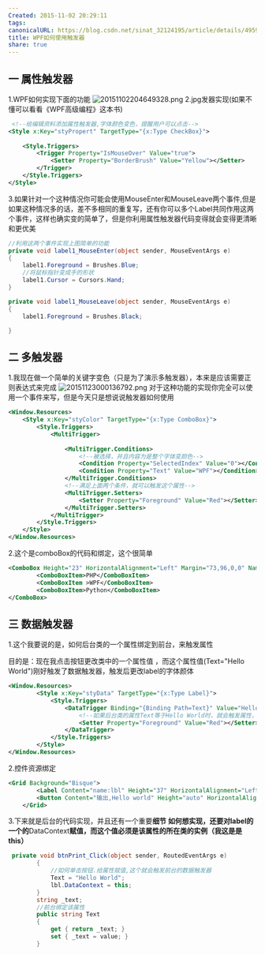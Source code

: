 ```yaml
---
Created: 2015-11-02 20:29:11
tags: 
canonicalURL: https://blog.csdn.net/sinat_32124195/article/details/49591553
title: WPF如何使用触发器
share: true
---
```


## 一 属性触发器
1.WPF如何实现下面的功能
![20151102204649328.png](20151102204649328.png)
2.jpg发器实现(如果不懂可以看看《WPF高级编程》这本书)
```xml
 <!--给编辑资料添加属性触发器,字体颜色变色，提醒用户可以点击-->
<Style x:Key="styPropert" TargetType="{x:Type CheckBox}">
	
	<Style.Triggers>
		<Trigger Property="IsMouseOver" Value="true">
			<Setter Property="BorderBrush" Value="Yellow"></Setter>
		</Trigger>
	</Style.Triggers>
</Style>
```
3.如果针对一个这种情况你可能会使用MouseEnter和MouseLeave两个事件,但是如果这种情况多的话，差不多相同的重复写，还有你可以多个Label共同作用这两个事件，这样也确实变的简单了，但是你利用属性触发器代码变得就会变得更清晰和更优美
```C#
//利用这两个事件实现上图简单的功能
private void label1_MouseEnter(object sender, MouseEventArgs e)
{
	label1.Foreground = Brushes.Blue;
	//将鼠标指针变成手的形状
	label1.Cursor = Cursors.Hand;
}

private void label1_MouseLeave(object sender, MouseEventArgs e)
{
	label1.Foreground = Brushes.Black;

}
```
## 二 多触发器 
1.我现在做一个简单的关键字变色（只是为了演示多触发器），本来是应该需要正则表达式来完成
![20151123000136792.png](20151123000136792.png)
对于这种功能的实现你完全可以使用一个事件来写，但是今天只是想说说触发器如何使用
```xml
<Window.Resources>
	<Style x:Key="styColor" TargetType="{x:Type ComboBox}">
		<Style.Triggers>
			<MultiTrigger>
			   
				<MultiTrigger.Conditions>
					<!--被选择，并且内容为是整个字体变颜色-->
					<Condition Property="SelectedIndex" Value="0"></Condition>
					<Condition Property="Text" Value="WPF"></Condition>
				</MultiTrigger.Conditions>
				<!--满足上面两个条件，就可以触发这个属性-->
				<MultiTrigger.Setters>
					<Setter Property="Foreground" Value="Red"></Setter>
				</MultiTrigger.Setters>
			</MultiTrigger>
		</Style.Triggers>
	</Style>
</Window.Resources>
```
2.这个是comboBox的代码和绑定，这个很简单
```xml
<ComboBox Height="23" HorizontalAlignment="Left" Margin="73,96,0,0" Name="comboBox1" VerticalAlignment="Top" Width="120" Style="{StaticResource styColor}" SelectedIndex="0">
		<ComboBoxItem>PHP</ComboBoxItem>
		<ComboBoxItem >WPF</ComboBoxItem>
		<ComboBoxItem>Python</ComboBoxItem>
</ComboBox>
```

## 三 数据触发器
1.这个我要说的是，如何后台类的一个属性绑定到前台，来触发属性

目的是：现在我点击按钮更改类中的一个属性值 ，而这个属性值(Text="Hello World")刚好触发了数据触发器，触发后更改label的字体颜体
```xml
<Window.Resources>
        <Style x:Key="styData" TargetType="{x:Type Label}">
            <Style.Triggers>
                <DataTrigger Binding="{Binding Path=Text}" Value="Hello World">
                    <!--如果后台类的属性Text等于Hello World时，就会触发属性，将字体颜色改变红色-->
                    <Setter Property="Foreground" Value="Red"></Setter>
                </DataTrigger>
            </Style.Triggers>
        </Style>
</Window.Resources>
```
2.控件资源绑定
```xml
<Grid Background="Bisque">
        <Label Content="name:lbl" Height="37" HorizontalAlignment="Left" Margin="224,110,0,0" Name="lbl" VerticalAlignment="Top" Width="auto" Style="{StaticResource styData}" />
        <Button Content="输出,Hello world" Height="auto" HorizontalAlignment="Left" Margin="224,204,0,0" Name="btnPrint" VerticalAlignment="Top" Width="auto" Click="btnPrint_Click" />
    </Grid>
```
3.下来就是后台的代码实现，并且还有一个重要**细节**
**如何想实现，还要对label的一个的**DataContext**赋值，而这个值必须是该属性的所在类的实例（我这是是this）**
```c#
 private void btnPrint_Click(object sender, RoutedEventArgs e)
        {
            //如何单击按钮.给属性赋值,这个就会触发前台的数据触发器
            Text = "Hello World";
            lbl.DataContext = this;
        }
        string _text;
        //前台绑定该属性
        public string Text
        {
            get { return _text; }
            set { _text = value; }
        }
```